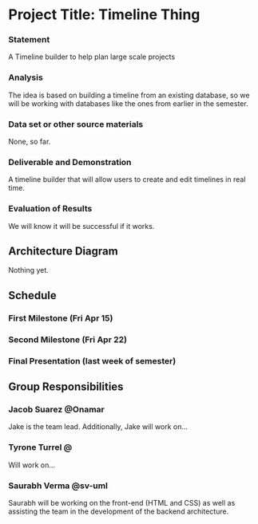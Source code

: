 # Project Title: Timeline Thing

### Statement
A Timeline builder to help plan large scale projects

### Analysis
The idea is based on building a timeline from an existing database, so we will be working with databases like the ones from earlier in the semester.

### Data set or other source materials
None, so far.

### Deliverable and Demonstration
A timeline builder that will allow users to create and edit timelines in real time.

### Evaluation of Results
We will know it will be successful if it works.

## Architecture Diagram
Nothing yet.

## Schedule

### First Milestone (Fri Apr 15)

### Second Milestone (Fri Apr 22)

### Final Presentation (last week of semester)

## Group Responsibilities

### Jacob Suarez @Onamar
Jake is the team lead. Additionally, Jake will work on...

### Tyrone Turrel @
Will work on...

### Saurabh Verma @sv-uml
Saurabh will be working on the front-end (HTML and CSS) as well as assisting the team in the development of the backend architecture.
